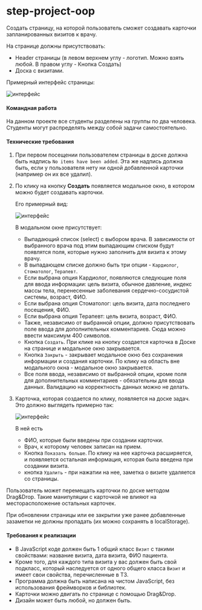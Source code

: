 # step-project-oop

Создать страницу, на которой пользователь сможет создавать карточки запланированных визитов к врачу.

На странице должны присутствовать:

- Header страницы (в левом верхнем углу - логотип. Можно взять любой. В правом углу - Кнопка Создать)
- Доска с визитами.

Примерный интерфейс страницы:

![интерфейс](./img/1.png)

#### Командная работа
На данном проекте все студенты разделены на группы по два человека. Студенты могут распределять между собой задачи самостоятельно.

#### Технические требования

1) При первом посещении пользователем страницы в доске должна быть надпись `No items have been added`. Эта же надпись должна быть, если у пользователя нету ни одной добавленной карточки (например он их все удалил).
2) По клику на кнопку **Создать** появляется модальное окно, в котором можно будет создавать карточки. 

   Его примерный вид: 
   
   ![интерфейс](./img/2.png)
   
   В модальном окне присутствует: 
   - Выпадающий список (select) с выбором врача. В зависимости от выбранного врача под этим выпадающим списком будут появлятся поля, которые нужно заполнить для визита к этому врачу.
   - В выпадающем списке должно быть три опции - `Кардиолог`, `Стоматолог`, `Терапевт`.
   - Если выбрана опция Кардиолог, появляются следующие поля для ввода информации: цель визита, обычное давление, индекс массы тела, перенесенные заболевания сердечно-сосудистой системы, возраст, ФИО. 
   - Если выбрана опция Стоматолог: цель визита, дата последнего посещения, ФИО.
   - Если выбрана опция Терапевт: цель визита, возраст, ФИО.
   - Также, независимо от выбранной опции, должно присутствовать поле ввода для дополнительных комментариев. Сюда можно ввести максимум 400 символов.
   - Кнопка `Создать`. При клике на кнопку создается карточка в Доске на странице и модальное окно закрывается.
   - Кнопка `Закрыть` - закрывает модальное окно без сохранения информации и создания карточки. По клику на область вне модального окна - модальное окно закрывается.
   - Все поля ввода, независимо от выбранной опции, кроме поля для дополнительных комментариев - обязательны для ввода данных. Валидацию на корректность данных можно не делать. 

3) Карточка, которая создается по клику, появляется на доске задач. Это должно выглядеть примерно так:

   ![интерфейс](./img/3.png)
   
   В ней есть 
   - ФИО, которые были введены при создании карточки.
   - Врач, к которому человек записан на прием.
   - Кнопка `Показать больше`. По клику на нее карточка расширяется, и появляется остальная информация, которая была введена при создании визита.
   - кнопка `Удалить` - при нажатии на нее, заметка о визите удаляется со страницы.

Пользователь может перемещать карточки по доске методом Drag&Drop. Такие манипуляции с карточкой не влияют на месторасположение остальных карточек.

При обновлении страницы или ее закрытии уже ранее добавленные зазаметки не должны пропадать (их можно сохранять в localStorage).

#### Требования к реализации

- В JavaScript коде должен быть 1 общий класс `Визит` с такими свойствами: название визита, дата визита, ФИО пациента. 
- Кроме того, для каждого типа визита у вас должен быть свой подкласс, который наследуется от одного общего класса `Визит` и имеет свои свойства, перечисленные в ТЗ.
- Программа должна быть написана на чистом JavaScript, без использования фреймворков и библиотек.
- Карточки можно двигать по странице с помощью Drag&Drop.
- Дизайн может быть любой, но должен быть.
